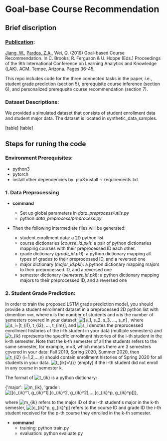# Goal-base Course Recommendation
## Brief discription
### [Publication](https://dl.acm.org/doi/10.1145/3303772.3303814):
[Jiang, W.](https://www.jennywjjiang.com), [Pardos, Z.A.](https://gse.berkeley.edu/zachary-pardos), Wei, Q. (2019) Goal-based Course Recommendation. In C. Brooks, R. Ferguson & U. Hoppe (Eds.) Proceedings of the 9th International Conference on Learning Analytics and Knowledge (LAK). ACM. Tempe, Arizona. Pages 36-45.

This repo includes code for the three connected tasks in the paper, i.e., student grade prediction (section 5), prerequisite course inference (section 6), and personalized prerequsite course recommendation (section 7). 


### Dataset Descriptions:

We provided a simulated dataset that consists of student enrollment data and student major data. The dataset is located in synthetic\_data\_samples. 

[table]
[table]


## Steps for runing the code

### Environment Prerequisites:
* python3
* pytorch
* install other dependencies by: pip3 install -r requirements.txt

	
### 1. Data Preprocessing

* **command**
	* Set up global parameters in *data_preprocess/utils.py*  
	* python *data_preprocess/preprocess.py*
	


* Then the following intermediate files will be generated:
	* student enrollment data: a 2D python list
	* course dictionaries (*course_id.pkl*): a pair of python dictionaries mapping courses with their preprocessed ID each other.
	* grade dictionary (*grade_id.pkl*): a python dictionary mapping all types of grades to their preprocessed ID, and a reversed one
	* major dictionary (*major_id.pkl*): a python dictionary mapping majors to their preprocessed ID, and a reversed one
	* semester dictionary (*semester_id.pkl*): a python dictionary mapping majors to their preprocessed ID, and a reversed one


### 2. Student Grade Prediction:
In order to train the proposed LSTM grade prediction model, you should provide a student enrollment dataset in a preprocessed 2D python list with dimention `n×m`, where `n` is the number of students and `m` is the number of semesters covered in your dataset: <img src="https://latex.codecogs.com/gif.latex?[s_1,&space;s_2,&space;s_3,&space;...,&space;s_n]" title="[s_1, s_2, s_3, ..., s_n]" />
, where <img src="https://latex.codecogs.com/gif.latex?s_i=[t_{i1},&space;t_{i2},&space;...,&space;t_{im}]" title="s_i=[t_{i1}, t_{i2}, ..., t_{im}]" />, and <img src="https://latex.codecogs.com/gif.latex?s_i" title="s_i" /> denotes the preprocessed enrollment histories of the i-th student in your data (multiple semesters) and <img src="https://latex.codecogs.com/gif.latex?t_{ik}" title="t_{ik}" /> represents the specific enrollment histories of the i-th student in the k-th semester. Note that the k-th semester of all the students refers to the same semester, for example, m=3, which means there are 3 semesters covered in your data: Fall 2019, Spring 2020, Summer 2020, then <img src="https://latex.codecogs.com/gif.latex?t_{i2}&space;(i=1,2,...,n)" title="t_{i2} (i=1,2,...,n)" /> should contain enrollment histories of Spring 2020 for all students in your data. <img src="https://latex.codecogs.com/gif.latex?t_{ik}=\{\}" title="t_{ik}=\{\}" /> (empty) if the i-th student did not enroll in any course in semester k.

The format of <img src="https://latex.codecogs.com/gif.latex?t_{ik}" title="t_{ik}" /> is a python dictionary:

{'major': <img src="https://latex.codecogs.com/gif.latex?m_{ik}" title="m_{ik}" />, 'grade': <img src="https://latex.codecogs.com/gif.latex?[[c_{ik}^1,&space;g_{ik}^1],[c_{ik}^2,&space;g_{ik}^2],...,[c_{ik}^p,&space;g_{ik}^p]]" title="[[c_{ik}^1, g_{ik}^1],[c_{ik}^2, g_{ik}^2],...,[c_{ik}^p, g_{ik}^p]]" />},

 where <img src="https://latex.codecogs.com/gif.latex?m_{ik}" title="m_{ik}" /> refers to the major ID of the i-th student's major in the k-th semester, <img src="https://latex.codecogs.com/gif.latex?[c_{ik}^p,&space;g_{ik}^p]" title="[c_{ik}^p, g_{ik}^p]" /> refers to the course ID and grade ID the i-th student received for the p-th course they enrolled in the k-th semester. 
 
* **command**
	*  training: python train.py
	*  evaluation: python evaluate.py
	



